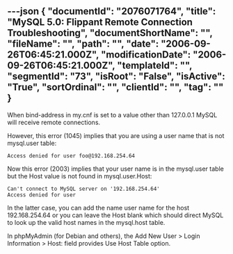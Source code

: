 ---json
{
  "documentId": "2076071764",
  "title": "MySQL 5.0: Flippant Remote Connection Troubleshooting",
  "documentShortName": "",
  "fileName": "",
  "path": "",
  "date": "2006-09-26T06:45:21.000Z",
  "modificationDate": "2006-09-26T06:45:21.000Z",
  "templateId": "",
  "segmentId": "73",
  "isRoot": "False",
  "isActive": "True",
  "sortOrdinal": "",
  "clientId": "",
  "tag": ""
}
---

When bind-address in my.cnf is set to a value other than 127.0.0.1 MySQL will receive remote connections.

However, this error (1045) implies that you are using a user name that is not mysql.user table:

    Access denied for user foo@192.168.254.64

Now this error (2003) implies that your user name is in the mysql.user table but the Host value is not found in mysql.user.Host:

    Can't connect to MySQL server on '192.168.254.64'
    Access denied for user

In the latter case, you can add the name user name for the host 192.168.254.64 or you can leave the Host blank which should direct MySQL to look up the valid host names in the mysql.host table.

In phpMyAdmin (for Debian and others), the Add New User &gt; Login Information &gt; Host: field provides Use Host Table option.
